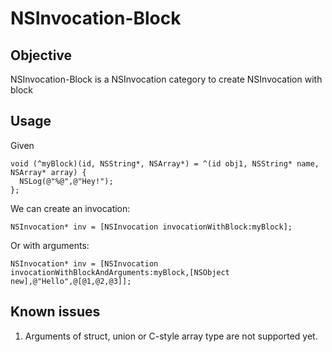 # NSInvocation-Block

## Objective
NSInvocation-Block is a NSInvocation category to create NSInvocation with block

## Usage
Given
```objc
void (^myBlock)(id, NSString*, NSArray*) = ^(id obj1, NSString* name, NSArray* array) {
  NSLog(@"%@",@"Hey!");
};
```
We can create an invocation:
```objc
NSInvocation* inv = [NSInvocation invocationWithBlock:myBlock];
```
Or with arguments:

```objc
NSInvocation* inv = [NSInvocation invocationWithBlockAndArguments:myBlock,[NSObject new],@"Hello",@[@1,@2,@3]];
```

## Known issues
1. Arguments of struct, union or C-style array type are not supported yet.

